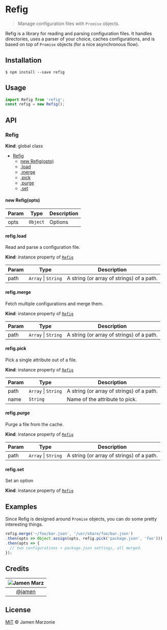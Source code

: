 Refig
=====
> Manage configuration files with `Promise` objects.

Refig is a library for reading and parsing configuration files.  It handles directories, uses a parser of your choice, caches configurations, and is based on top of `Promise` objects (for a nice asynchronous flow).

## Installation
```shell
$ npm install --save refig
```

## Usage
```javascript
import Refig from 'refig';
const refig = new Refig();
```

## API

<a name="Refig"></a>
### Refig
**Kind**: global class  

* [Refig](#Refig)
    * [new Refig(opts)](#new_Refig_new)
    * [.load](#Refig+load)
    * [.merge](#Refig+merge)
    * [.pick](#Refig+pick)
    * [.purge](#Refig+purge)
    * [.set](#Refig+set)

<a name="new_Refig_new"></a>
#### new Refig(opts)

| Param | Type | Description |
| --- | --- | --- |
| opts | <code>Object</code> | Options |

<a name="Refig+load"></a>
#### refig.load
Read and parse a configuration file.

**Kind**: instance property of <code>[Refig](#Refig)</code>  

| Param | Type | Description |
| --- | --- | --- |
| path | <code>Array</code> &#124; <code>String</code> | A string (or array of strings) of a path. |

<a name="Refig+merge"></a>
#### refig.merge
Fetch multiple configurations and merge them.

**Kind**: instance property of <code>[Refig](#Refig)</code>  

| Param | Type | Description |
| --- | --- | --- |
| path | <code>Array</code> &#124; <code>String</code> | A string (or array of strings) of a path. |

<a name="Refig+pick"></a>
#### refig.pick
Pick a single attribute out of a file.

**Kind**: instance property of <code>[Refig](#Refig)</code>  

| Param | Type | Description |
| --- | --- | --- |
| path | <code>Array</code> &#124; <code>String</code> | A string (or array of strings) of a path. |
| name | <code>String</code> | Name of the attribute to pick. |

<a name="Refig+purge"></a>
#### refig.purge
Purge a file from the cache.

**Kind**: instance property of <code>[Refig](#Refig)</code>  

| Param | Type | Description |
| --- | --- | --- |
| path | <code>Array</code> &#124; <code>String</code> | A string (or array of strings) of a path. |

<a name="Refig+set"></a>
#### refig.set
Set an option

**Kind**: instance property of <code>[Refig](#Refig)</code>  

## Examples
Since Refig is designed around `Promise` objects, you can do some pretty interesting things.

```javascript
refig.merge('~/foo/bar.json', '/usr/share/foo/bar.json')
.then(opts => Object.assign(opts, refig.pick('package.json', 'foo')))
.then(opts => {
  // two configurations + package.json settings, all merged.
});
```

## Credits

|![Jamen Marz][jamen-image]|
|:--------:|
| [@jamen] |

## License
[MIT][license] &copy; Jamen Marzonie

<!-- All links must be "tagged" -->
 [@jamen]: https://github.com/jamen
 [jamen-image]: https://avatars2.githubusercontent.com/u/6251703?v=3&s=125

 [license]: LICENSE
